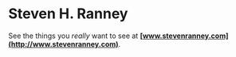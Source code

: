 # Steven H. Ranney

See the things you *really* want to see at **[www.stevenranney.com](http://www.stevenranney.com)**.
